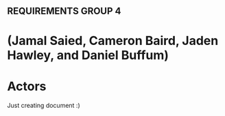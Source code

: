 ## REQUIREMENTS GROUP 4 
# (Jamal Saied, Cameron Baird, Jaden Hawley, and Daniel Buffum)

# Actors


Just creating document :)

